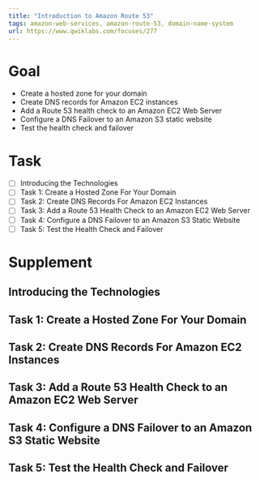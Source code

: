 ```yaml
---
title: "Introduction to Amazon Route 53"
tags: amazon-web-services, amazon-route-53, domain-name-system
url: https://www.qwiklabs.com/focuses/277
---
```


# Goal
- Create a hosted zone for your domain
- Create DNS records for Amazon EC2 instances
- Add a Route 53 health check to an Amazon EC2 Web Server
- Configure a DNS Failover to an Amazon S3 static website
- Test the health check and failover

# Task
- [ ] Introducing the Technologies
- [ ] Task 1: Create a Hosted Zone For Your Domain
- [ ] Task 2: Create DNS Records For Amazon EC2 Instances
- [ ] Task 3: Add a Route 53 Health Check to an Amazon EC2 Web Server
- [ ] Task 4: Configure a DNS Failover to an Amazon S3 Static Website
- [ ] Task 5: Test the Health Check and Failover

# Supplement
## Introducing the Technologies
## Task 1: Create a Hosted Zone For Your Domain
## Task 2: Create DNS Records For Amazon EC2 Instances
## Task 3: Add a Route 53 Health Check to an Amazon EC2 Web Server
## Task 4: Configure a DNS Failover to an Amazon S3 Static Website
## Task 5: Test the Health Check and Failover
